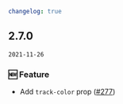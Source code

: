 ```yaml
changelog: true
```

## 2.7.0

`2021-11-26`

### 🆕 Feature

- Add `track-color` prop ([#277](https://github.com/arco-design/arco-design-vue/pull/277))

